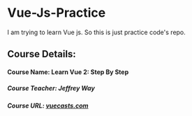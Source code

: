 # Vue-Js-Practice
I am trying to learn Vue js. So this is just practice code's repo.
## Course Details:
#### Course Name: Learn Vue 2: Step By Step
#####  Course Teacher: *Jeffrey Way* 
##### Course URL: [vuecasts.com](https://laracasts.com/series/learn-vue-2-step-by-step)